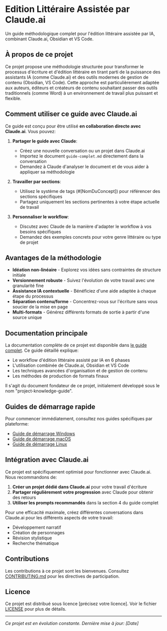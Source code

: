 # Edition Littéraire Assistée par Claude.ai

Un guide méthodologique complet pour l'édition littéraire assistée par IA, combinant Claude.ai, Obsidian et VS Code.

## À propos de ce projet

Ce projet propose une méthodologie structurée pour transformer le processus d'écriture et d'édition littéraire en tirant parti de la puissance des assistants IA (comme Claude.ai) et des outils modernes de gestion de contenu (Obsidian, VS Code). Cette approche est particulièrement adaptée aux auteurs, éditeurs et créateurs de contenu souhaitant passer des outils traditionnels (comme Word) à un environnement de travail plus puissant et flexible.

## Comment utiliser ce guide avec Claude.ai

Ce guide est conçu pour être utilisé **en collaboration directe avec Claude.ai**. Vous pouvez:

1. **Partager le guide avec Claude**:
    
    - Créez une nouvelle conversation ou un projet dans Claude.ai
    - Importez le document `guide-complet.md` directement dans la conversation
    - Demandez à Claude d'analyser le document et de vous aider à appliquer sa méthodologie
2. **Travailler par sections**:
    
    - Utilisez le système de tags (#[NomDuConcept]) pour référencer des sections spécifiques
    - Partagez uniquement les sections pertinentes à votre étape actuelle de travail
3. **Personnaliser le workflow**:
    
    - Discutez avec Claude de la manière d'adapter le workflow à vos besoins spécifiques
    - Demandez des exemples concrets pour votre genre littéraire ou type de projet

## Avantages de la méthodologie

- **Idéation non-linéaire** - Explorez vos idées sans contraintes de structure initiale
- **Versionnement robuste** - Suivez l'évolution de votre travail avec une granularité fine
- **Assistance IA contextuelle** - Bénéficiez d'une aide adaptée à chaque étape du processus
- **Séparation contenu/forme** - Concentrez-vous sur l'écriture sans vous soucier de la mise en page
- **Multi-formats** - Générez différents formats de sortie à partir d'une source unique

## Documentation principale

La documentation complète de ce projet est disponible dans [le guide complet](https://claude.ai/chat/docs/guide-complet.md). Ce guide détaillé explique:

- Le workflow d'édition littéraire assisté par IA en 6 phases
- L'utilisation combinée de Claude.ai, Obsidian et VS Code
- Les techniques avancées d'organisation et de gestion de contenu
- Les méthodes de production de formats finaux

Il s'agit du document fondateur de ce projet, initialement développé sous le nom "project-knowledge-guide".

## Guides de démarrage rapide

Pour commencer immédiatement, consultez nos guides spécifiques par plateforme:

- [Guide de démarrage Windows](https://claude.ai/chat/guides-demarrage/quick-start-windows.md)
- [Guide de démarrage macOS](https://claude.ai/chat/guides-demarrage/quick-start-mac.md)
- [Guide de démarrage Linux](https://claude.ai/chat/guides-demarrage/quick-start-linux.md)

## Intégration avec Claude.ai

Ce projet est spécifiquement optimisé pour fonctionner avec Claude.ai. Nous recommandons de:

1. **Créer un projet dédié dans Claude.ai** pour votre travail d'écriture
2. **Partager régulièrement votre progression** avec Claude pour obtenir des retours
3. **Utiliser les prompts recommandés** dans la section 4 du guide complet

Pour une efficacité maximale, créez différentes conversations dans Claude.ai pour les différents aspects de votre travail:

- Développement narratif
- Création de personnages
- Révision stylistique
- Recherche thématique

## Contributions

Les contributions à ce projet sont les bienvenues. Consultez [CONTRIBUTING.md](https://claude.ai/chat/CONTRIBUTING.md) pour les directives de participation.

## Licence

Ce projet est distribué sous licence [précisez votre licence]. Voir le fichier [LICENSE](https://claude.ai/chat/LICENSE) pour plus de détails.

---

_Ce projet est en évolution constante. Dernière mise à jour: [Date]_